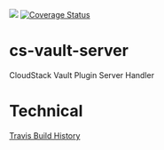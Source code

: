 ![](https://travis-ci.org/bwsw/cs-vault-server.svg?branch=master) [![Coverage Status](https://coveralls.io/repos/github/bwsw/cs-vault-server/badge.svg?branch=master)](https://coveralls.io/github/bwsw/cs-vault-server?branch=master)

# cs-vault-server
CloudStack Vault Plugin Server Handler

# Technical

[Travis Build History](https://travis-ci.org/bwsw/cs-vault-server/builds)